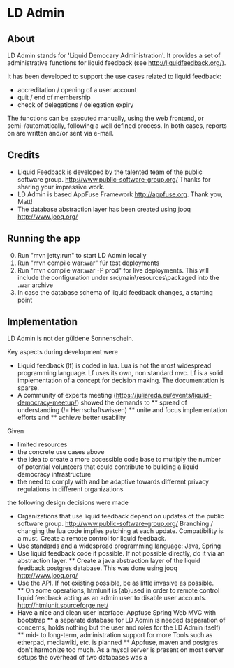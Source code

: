 LD Admin
========

About
-----

LD Admin stands for 'Liquid Democary Administration'.
It provides a set of administrative functions for liquid feedback (see http://liquidfeedback.org/).
   
 
It has been developed to support the use cases related to liquid feedback:

* accreditation / opening of a user account
* quit / end of membership
* check of delegations / delegation expiry

The functions can be executed manually, using the web frontend, or semi-/automatically, following a well defined process. 
In both cases, reports on are written and/or sent via e-mail. 



Credits
-------
* Liquid Feedback is developed by the talented team of the public software group. http://www.public-software-group.org/ Thanks for sharing your impressive work.   
* LD Admin is based AppFuse Framework http://appfuse.org. Thank you, Matt!
* The database abstraction layer has been created using jooq http://www.jooq.org/



Running the app 
---------------


0. Run "mvn jetty:run" to start LD Admin locally 
1. Run "mvn compile war:war" für test deployments
2. Run "mvn compile war:war -P prod" for live deployments. This will include the configuration under  src\main\resources\packaged into the .war archive 
3. In case the database schema of liquid feedback changes, a starting point 





Implementation
--------------

LD Admin is not der güldene Sonnenschein.

Key aspects during development were

* Liquid feedback (lf) is coded in lua. Lua is not the most widespread programming language. Lf uses its own, non standard mvc. Lf is a solid implementation of a concept for decision making. The documentation is sparse.
* A community of experts meeting (https://juliareda.eu/events/liquid-democracy-meetup/) showed the demands to
** spread of understanding (!= Herrschaftswissen)
** unite and focus implementation efforts and
** achieve better usability   

Given 

* limited resources
* the concrete use cases above 
* the idea to create a more accessible code base to multiply the number of potential volunteers that could contribute to building a liquid democracy infrastructure
* the need to comply with and be adaptive towards different privacy regulations in different organizations  

the following design decisions were made

* Organizations that use liquid feedback depend on updates of the public software group. http://www.public-software-group.org/
  Branching / changing the lua code implies patching at each update. Compatibility is a must. 
  Create a remote control for liquid feedback. 
* Use standards and a widespread programming language: Java, Spring    
* Use liquid feedback code if possible. If not possible directly, do it via an abstraction layer.
** Create a java abstraction layer of the liquid feedback postgres database. This was done using jooq http://www.jooq.org/  
* Use the API. If not existing possible, be as little invasive as possible.   
** On some operations, htmlunit is (ab)used in order to remote control liquid feedback acting as an admin user to disable user accounts. http://htmlunit.sourceforge.net/  
* Have a nice and clean user interface: Appfuse Spring Web MVC with bootstrap 
** a separate database for LD Admin is needed (separation of concerns, holds nothing but the user and roles for the LD Admin itself)
** mid- to long-term, administration support for more Tools such as etherpad, mediawiki, etc. is planned 
** Appfuse, maven and postgres don't harmonize too much. As a mysql server is present on most server setups the overhead of two databases was a



